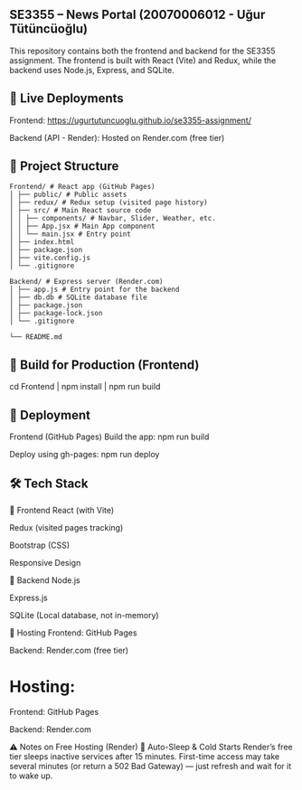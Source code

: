 ## SE3355 – News Portal (20070006012 - Uğur Tütüncüoğlu)
This repository contains both the frontend and backend for the SE3355 assignment.
The frontend is built with React (Vite) and Redux, while the backend uses Node.js, Express, and SQLite.



## 🔗 Live Deployments
Frontend: https://ugurtutuncuoglu.github.io/se3355-assignment/

Backend (API - Render): Hosted on Render.com (free tier)


## 📁 Project Structure
```
Frontend/ # React app (GitHub Pages)
│ ├── public/ # Public assets
│ ├── redux/ # Redux setup (visited page history)
│ ├── src/ # Main React source code
│ │ ├── components/ # Navbar, Slider, Weather, etc.
│ │ ├── App.jsx # Main App component
│ │ └── main.jsx # Entry point
│ ├── index.html
│ ├── package.json
│ ├── vite.config.js
│ └── .gitignore

Backend/ # Express server (Render.com)
│ ├── app.js # Entry point for the backend
│ ├── db.db # SQLite database file
│ ├── package.json
│ ├── package-lock.json
│ └── .gitignore

└── README.md
```

## 🧱 Build for Production (Frontend)
cd Frontend | npm install | npm run build



## 🚀 Deployment
Frontend (GitHub Pages)
Build the app:
npm run build

Deploy using gh-pages:
npm run deploy


## 🛠️ Tech Stack
🔹 Frontend
React (with Vite)

Redux (visited pages tracking)

Bootstrap (CSS)

Responsive Design

🔹 Backend
Node.js

Express.js

SQLite (Local database, not in-memory)

🔹 Hosting
Frontend: GitHub Pages

Backend: Render.com (free tier)

# Hosting:
Frontend: GitHub Pages

Backend: Render.com

⚠️ Notes on Free Hosting (Render)
🔄 Auto-Sleep & Cold Starts
Render’s free tier sleeps inactive services after 15 minutes. First-time access may take several minutes (or return a 502 Bad Gateway) — just refresh and wait for it to wake up.


